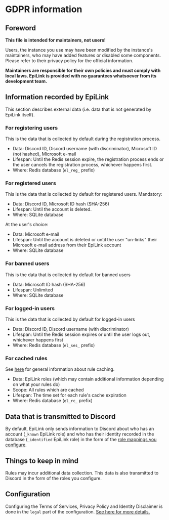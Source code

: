 # GDPR information

## Foreword

**This file is intended for maintainers, not users!**

Users, the instance you use may have been modified by the instance's maintainers, who may have added features or disabled some components. Please refer to their privacy policy for the official information.

**Maintainers are responsible for their own policies and must comply with local laws. EpiLink is provided with no guarantees whatsoever from its development team.**

## Information recorded by EpiLink

This section describes external data (i.e. data that is not generated by EpiLink itself).

### For registering users

This is the data that is collected by default during the registration process.

* Data: Discord ID, Discord username (with discriminator), Microsoft ID (not hashed), Microsoft e-mail
* Lifespan: Until the Redis session expire, the registration process ends or the user cancels the registration process, whichever happens first.
* Where: Redis database (`el_reg_` prefix)

### For registered users

This is the data that is collected by default for registered users. Mandatory:

* Data: Discord ID, Microsoft ID hash (SHA-256)
* Lifespan: Until the account is deleted.
* Where: SQLite database

At the user's choice:

* Data: Microsoft e-mail
* Lifespan: Until the account is deleted or until the user "un-links" their Microsoft e-mail address from their EpiLink account
* Where: SQLite database

### For banned users

This is the data that is collected by default for banned users

* Data: Microsoft ID hash (SHA-256)
* Lifespan: Unlimited
* Where: SQLite database

### For logged-in users

This is the data that is collected by default for logged-in users

* Data: Discord ID, Discord username (with discriminator)
* Lifespan: Until the Redis session expires or until the user logs out, whichever happens first
* Where: Redis database (`el_ses_` prefix)

### For cached rules

See [here](Rulebooks.md#rule-caching) for general information about rule caching.

* Data: EpiLink roles (which may contain additional information depending on what your rules do)
* Scope: All rules which are cached
* Lifespan: The time set for each rule's cache expiration
* Where: Redis database (`el_rc_` prefix)

## Data that is transmitted to Discord

By default, EpiLink only sends information to Discord about who has an account (`_known` EpiLink role) and who has their identity recorded in the database (`_identified` EpiLink role) in the form of the [role mappings you configure](MaintainerGuide.md#discord-server-configuration).

## Things to keep in mind

Rules may incur additional data collection. This data is also transmitted to Discord in the form of the roles you configure.

## Configuration

Configuring the Terms of Services, Privacy Policy and Identity Disclaimer is done in the `legal` part of the configuration. [See here for more details.](MaintainerGuide.md#legal-configuration)